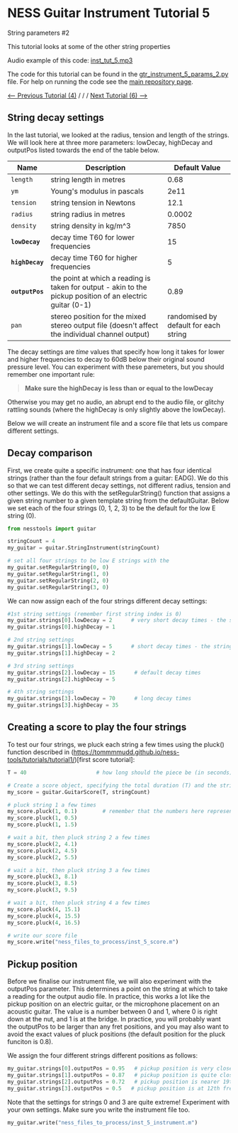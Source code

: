 # NESS Guitar Instrument Tutorial 5
String parameters #2

This tutorial looks at some of the other string properties

Audio example of this code: [inst_tut_5.mp3](http://tommudd.co.uk/ness/audio/gtr_tutorials/inst_tut_5.mp3)

The code for this tutorial can be found in the [gtr_instrument_5_params_2.py](https://github.com/tommmmudd/ness-tools/gtr_instrument_5_params_2.py.py) file. For help on running the code see the [main repository page](https://tommmmudd.github.io/ness-tools/).

[<-- Previous Tutorial (4)](https://tommmmudd.github.io/ness-tools/tutorials/instrument_tutorial4)  / / /  [Next Tutorial (6) -->](https://tommmmudd.github.io/ness-tools/tutorials/instrument_tutorial6)

## String decay settings

In the last tutorial, we looked at the radius, tension and length of the strings. We will look here at three more parameters: lowDecay, highDecay and outputPos listed towards the end of the table below.

| Name | Description | Default Value |
| --- | --- | --- |
|`length` | string length in metres | 0.68 |
| `ym` | Young's modulus in pascals | 2e11 |
| `tension` | string tension in Newtons | 12.1 |
| `radius` | string radius in metres | 0.0002 |
| `density` | string density in kg/m^3 | 7850 |
| **`lowDecay`** | decay time T60 for lower frequencies | 15 |
| **`highDecay`** | decay time T60 for higher frequencies | 5 |
| **`outputPos`** | the point at which a reading is taken for output - akin to the pickup position of an electric guitar (0-1)| 0.89 |
| `pan` | stereo position for the mixed stereo output file (doesn't affect the individual channel output) | randomised by default for each string |

The decay settings are *time* values that specify how long it takes for lower and higher frequencies to decay to 60dB below their original sound pressure level. You can experiment with these paremeters, but you should remember one important rule:

> **Make sure the highDecay is less than or equal to the lowDecay**

Otherwise you may get no audio, an abrupt end to the audio file, or glitchy rattling sounds (where the highDecay is only slightly above the lowDecay).

Below we will create an instrument file and a score file that lets us compare different settings.

## Decay comparison
First, we create quite a specific instrument: one that has four identical strings (rather than the four default strings from a guitar: EADG). We do this so that we can test different decay settings, not different radius, tension and other settings. We do this with the setRegularString() function that assigns a given string number to a given template string from the defaultGuitar. Below we set each of the four strings (0, 1, 2, 3) to be the default for the low E string (0).

```python
from nesstools import guitar

stringCount = 4
my_guitar = guitar.StringInstrument(stringCount)

# set all four strings to be low E strings with the 
my_guitar.setRegularString(0, 0)
my_guitar.setRegularString(1, 0)
my_guitar.setRegularString(2, 0)
my_guitar.setRegularString(3, 0)
```

We can now assign each of the four strings different decay settings:

```python
#1st string settings (remember first string index is 0)
my_guitar.strings[0].lowDecay = 2      # very short decay times - the string will sound muted
my_guitar.strings[0].highDecay = 1

# 2nd string settings
my_guitar.strings[1].lowDecay = 5      # short decay times - the string will sound muted
my_guitar.strings[1].highDecay = 2      

# 3rd string settings
my_guitar.strings[2].lowDecay = 15      # default decay times
my_guitar.strings[2].highDecay = 5

# 4th string settings
my_guitar.strings[3].lowDecay = 70      # long decay times
my_guitar.strings[3].highDecay = 35
```

## Creating a score to play the four strings
To test our four strings, we pluck each string a few times using the pluck() function described in (https://tommmmudd.github.io/ness-tools/tutorials/tutorial1/)[first score tutorial]:

```python
T = 40                      # how long should the piece be (in seconds)?

# Create a score object, specifying the total duration (T) and the string count (numberOfStrings)
my_score = guitar.GuitarScore(T, stringCount)       

# pluck string 1 a few times
my_score.pluck(1, 0.1)        # remember that the numbers here represent string number (1) and time (0.1)
my_score.pluck(1, 0.5)
my_score.pluck(1, 1.5)

# wait a bit, then pluck string 2 a few times
my_score.pluck(2, 4.1)
my_score.pluck(2, 4.5)
my_score.pluck(2, 5.5)

# wait a bit, then pluck string 3 a few times
my_score.pluck(3, 8.1)
my_score.pluck(3, 8.5)
my_score.pluck(3, 9.5)

# wait a bit, then pluck string 4 a few times
my_score.pluck(4, 15.1)
my_score.pluck(4, 15.5)
my_score.pluck(4, 16.5)

# write our score file
my_score.write("ness_files_to_process/inst_5_score.m")
```

## Pickup position
Before we finalise our instrument file, we will also experiment with the outputPos parameter. This determines a point on the string at which to take a reading for the output audio file. In practice, this works a lot like the pickup position on an electric guitar, or the microphone placement on an acoustic guitar. The value is a number between 0 and 1, where 0 is right down at the nut, and 1 is at the bridge. In practice, you will probably want the outputPos to be larger than any fret positions, and you may also want to avoid the exact values of pluck positions (the default position for the pluck funciton is 0.8).

We assign the four different strings different positions as follows:
```python
my_guitar.strings[0].outputPos = 0.95	# pickup position is very close to the bridge
my_guitar.strings[1].outputPos = 0.87   # pickup position is quite close to the bridge
my_guitar.strings[2].outputPos = 0.72   # pickup position is nearer 19th fret
my_guitar.strings[3].outputPos = 0.5   # pickup position is at 12th fret!
```

Note that the settings for strings 0 and 3 are quite extreme! Experiment with your own settings. Make sure you write the instrument file too.

```python
my_guitar.write("ness_files_to_process/inst_5_instrument.m")
```


